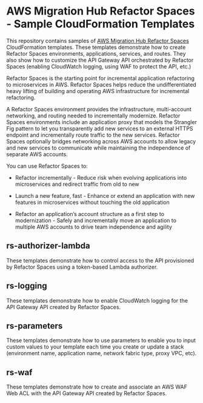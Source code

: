 # AWS Migration Hub Refactor Spaces - Sample CloudFormation Templates

This repository contains samples of [AWS Migration Hub Refactor Spaces](https://docs.aws.amazon.com/migrationhub-refactor-spaces/latest/userguide/what-is-mhub-refactor-spaces.html) CloudFormation templates.  These templates demonstrate how to create Refactor Spaces environments, applications, services, and routes.  They also show how to customize the API Gateway API orchestrated by Refactor Spaces (enabling CloudWatch logging, using WAF to protect the API, etc.)

Refactor Spaces is the starting point for incremental application refactoring to microservices in AWS. Refactor Spaces helps reduce the undifferentiated heavy lifting of building and operating AWS infrastructure for incremental refactoring. 

A Refactor Spaces environment provides the infrastructure, multi-account networking, and routing needed to incrementally modernize. Refactor Spaces environments include an application proxy that models the Strangler Fig pattern to let you transparently add new services to an external HTTPS endpoint and incrementally route traffic to the new services. Refactor Spaces optionally bridges networking across AWS accounts to allow legacy and new services to communicate while maintaining the independence of separate AWS accounts.

You can use Refactor Spaces to:

- Refactor incrementally - Reduce risk when evolving applications into microservices and redirect traffic from old to new

- Launch a new feature, fast - Enhance or extend an application with new features in microservices without touching the old application

- Refactor an application’s account structure as a first step to modernization - Safely and incrementally move an application to multiple AWS accounts to drive team independence and agility


## rs-authorizer-lambda

These templates demonstrate how to control access to the API provisioned by Refactor Spaces using a token-based Lambda authorizer.  

## rs-logging

These templates demonstrate how to enable CloudWatch logging for the API Gateway API created by Refactor Spaces.

## rs-parameters

These templates demonstrate how to use parameters to enable you to input custom values to your template each time you create or update a stack (environment name, application name, network fabric type, proxy VPC, etc).

## rs-waf

These templates demonstrate how to create and associate an AWS WAF Web ACL with the API Gateway API created by Refactor Spaces.




